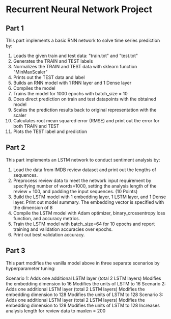 # Recurrent Neural Network Project

## Part 1

This part implements a basic RNN network to solve time series prediction by:

1. Loads the given train and test data: "train.txt" and "test.txt"
2. Generates the TRAIN and TEST labels
3. Normalizes the TRAIN and TEST data with sklearn function "MinMaxScaler"
4. Prints out the TEST data and label
5. Builds an RNN model with 1 RNN layer and 1 Dense layer
6. Compiles the model
7. Trains the model for 1000 epochs with batch_size = 10
8. Does direct prediction on train and test datapoints with the obtained model
9. Scales the prediction results back to original representation with the scaler
10. Calculates root mean squared error (RMSE) and print out the error for both TRAIN and TEST
11. Plots the TEST label and prediction

## Part 2

This part implements an LSTM network to conduct sentiment analysis by:

1. Load the data from IMDB review dataset and print out the lengths of sequences.
2. Preprocess review data to meet the network input requirement by specifying number of words=1000, setting the analysis length of the review = 100, and padding the input sequences. (10 Points)
3. Build the LSTM model with 1 embedding layer, 1 LSTM layer, and 1 Dense layer. Print out model summary. The embedding vector is specified with the dimension of 8
4. Compile the LSTM model with Adam optimizer, binary_crossentropy loss function, and accuracy metrics.
5. Train the LSTM model with batch_size=64 for 10 epochs and report training and validation accuracies over epochs.
6. Print out best validation accuracy.

## Part 3

This part modifies the vanilla model above in three separate scenarios by hyperparameter tuning:

Scenario 1:
    Adds one additional LSTM layer (total 2 LSTM layers)
    Modifies the embedding dimension to 16
    Modifies the units of LSTM to 16
Scenario 2:
    Adds one additional LSTM layer (total 2 LSTM layers)
    Modifies the embedding dimension to 128
    Modifies the units of LSTM to 128
Scenario 3:
    Adds one additional LSTM layer (total 2 LSTM layers)
    Modifies the embedding dimension to 128
    Modifies the units of LSTM to 128
    Increases analysis length for review data to maxlen = 200
